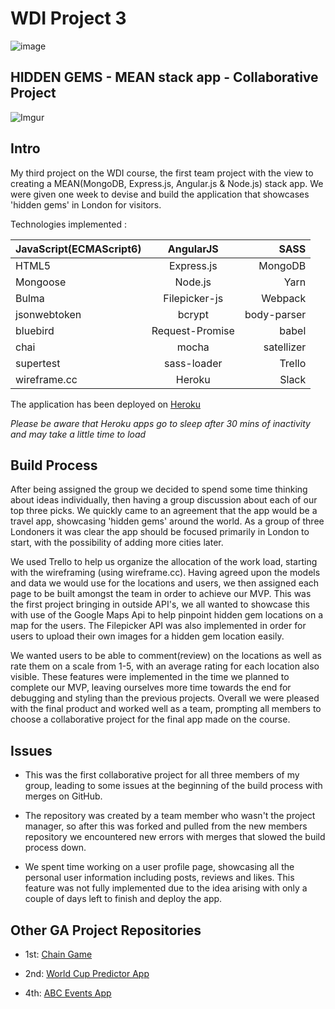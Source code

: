 # WDI Project 3 

![image](https://ga-dash.s3.amazonaws.com/production/assets/logo-9f88ae6c9c3871690e33280fcf557f33.png)

## HIDDEN GEMS - MEAN stack app - Collaborative Project


![Imgur](https://i.imgur.com/U9Qtmka.gifv)


## Intro


My third project on the WDI course, the first team project with the view to creating a MEAN(MongoDB, Express.js, Angular.js & Node.js) stack app. We were given one week to devise and build the application that showcases 'hidden gems' in London for visitors.

Technologies implemented : 


| JavaScript(ECMAScript6)        | AngularJS          | SASS  |
| ------------- |:-------------:| -----:|
| HTML5      | Express.js | MongoDB |
| Mongoose      | Node.js      |   Yarn |
| Bulma |   Filepicker-js   |    Webpack |
| jsonwebtoken | bcrypt     |    body-parser |
| bluebird | Request-Promise     |    babel |
| chai | mocha     |    satellizer |
| supertest | sass-loader     |    Trello |
| wireframe.cc | Heroku     |    Slack |


The application has been deployed on [Heroku](https://hidden-gems-api.herokuapp.com) 

*Please be aware that Heroku apps go to sleep after 30 mins of inactivity and may take a little time to load*


## Build Process 

After being assigned the group we decided to spend some time thinking about ideas individually, then having a group discussion about each of our top three picks. We quickly came to an agreement that the app would be a travel app, showcasing 'hidden gems' around the world. As a group of three Londoners it was clear the app should be focused primarily in London to start, with the possibility of adding more cities later.

We used Trello to help us organize the allocation of the work load, starting with the wireframing (using wireframe.cc). Having agreed upon the models and data we would use for the locations and users, we then assigned each page to be built amongst the team in order to achieve our MVP. This was the first project bringing in outside API's, we all wanted to showcase this with use of the Google Maps Api to help pinpoint hidden gem locations on a map for the users. The Filepicker API was also implemented in order for users to upload their own images for a hidden gem location easily.



We wanted users to be able to comment(review) on the locations as well as rate them on a scale from 1-5, with an average rating for each location also visible. These features were implemented in the time we planned to complete our MVP, leaving ourselves more time towards the end for debugging and styling than the previous projects. Overall we were pleased with the final product and worked well as a team, prompting all members to choose a collaborative project for the final app made on the course.



## Issues

  * This was the first collaborative project for all three members of my group, leading to some issues at the beginning of the build process with merges on GitHub. 
  
  * The repository was created by a team member who wasn't the project manager, so after this was forked and pulled from the new members repository we encountered new errors with merges that slowed the build process down.
  
  * We spent time working on a user profile page, showcasing all the personal user information including posts, reviews and likes. This feature was not fully implemented due to the idea arising with only a couple of days left to finish and deploy the app.

  
  
##  Other GA Project Repositories

  * 1st: [Chain Game](https://github.com/sayersb/project-1-wdi)

  * 2nd: [World Cup Predictor App](https://github.com/sayersb/project-2-wdi)

  * 4th: [ABC Events App](https://github.com/sayersb/WDI-PROJECT-4)

  
